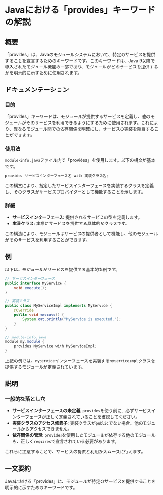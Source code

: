 <!--
Meta Description: # Javaにおける「provides」キーワードの解説 ## 概要 「provides」は、Javaのモジュールシステムにおいて、特定のサービスを提供することを宣言するためのキーワードです。このキーワードは、Java 9以降で導入されたモジュール機能の一部であり、モジュールがどのサービスを提供する...
Meta Keywords: provides, java, myservice, module, public
-->

# Javaにおける「provides」キーワードの解説

## 概要
「provides」は、Javaのモジュールシステムにおいて、特定のサービスを提供することを宣言するためのキーワードです。このキーワードは、Java 9以降で導入されたモジュール機能の一部であり、モジュールがどのサービスを提供するかを明示的に示すために使用されます。

## ドキュメンテーション
### 目的
「provides」キーワードは、モジュールが提供するサービスを定義し、他のモジュールがそのサービスを利用できるようにするために使用されます。これにより、異なるモジュール間での依存関係を明確にし、サービスの実装を隠蔽することができます。

### 使用法
`module-info.java`ファイル内で「provides」を使用します。以下の構文が基本です。

```java
provides サービスインターフェース名 with 実装クラス名;
```

この構文により、指定したサービスインターフェースを実装するクラスを定義し、そのクラスがサービスプロバイダーとして機能することを示します。

### 詳細
- **サービスインターフェース**: 提供されるサービスの型を定義します。
- **実装クラス**: 実際にサービスを提供する具体的なクラスです。

この構造により、モジュールはサービスの提供者として機能し、他のモジュールがそのサービスを利用することができます。

## 例
以下は、モジュールがサービスを提供する基本的な例です。

```java
// サービスインターフェース
public interface MyService {
    void execute();
}

// 実装クラス
public class MyServiceImpl implements MyService {
    @Override
    public void execute() {
        System.out.println("MyService is executed.");
    }
}

// module-info.java
module my.module {
    provides MyService with MyServiceImpl;
}
```

上記の例では、`MyService`インターフェースを実装する`MyServiceImpl`クラスを提供するモジュールが定義されています。

## 説明
### 一般的な落とし穴
- **サービスインターフェースの未定義**: `provides`を使う前に、必ずサービスインターフェースが正しく定義されていることを確認してください。
- **実装クラスのアクセス修飾子**: 実装クラスが`public`でない場合、他のモジュールからアクセスできません。
- **依存関係の管理**: `provides`を使用したモジュールが依存する他のモジュールも、正しく`requires`で宣言されている必要があります。

これらに注意することで、サービスの提供と利用がスムーズに行えます。

## 一文要約
Javaにおける「provides」は、モジュールが特定のサービスを提供することを明示的に示すためのキーワードです。